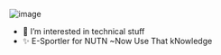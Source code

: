 ![image](https://github.com/GitDevLuca/GitDevLuca/assets/133748737/60e34843-3069-4176-a4ce-7d94baef51a8)



- 👀 I’m interested in technical stuff
- ✨ E-Sportler for NUTN
                    ~Now Use That kNowledge

<!---
GitDevLuca/GitDevLuca is a ✨ special ✨ repository because its `README.md` (this file) appears on your GitHub profile.
You can click the Preview link to take a look at your changes.
--->

